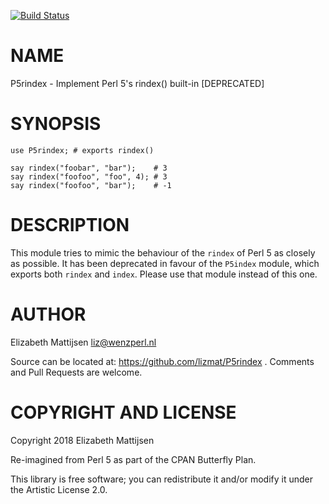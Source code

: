 [![Build Status](https://travis-ci.org/lizmat/P5rindex.svg?branch=master)](https://travis-ci.org/lizmat/P5rindex)

NAME
====

P5rindex - Implement Perl 5's rindex() built-in [DEPRECATED]

SYNOPSIS
========

    use P5rindex; # exports rindex()

    say rindex("foobar", "bar");    # 3
    say rindex("foofoo", "foo", 4); # 3
    say rindex("foofoo", "bar");    # -1

DESCRIPTION
===========

This module tries to mimic the behaviour of the `rindex` of Perl 5 as closely as possible. It has been deprecated in favour of the `P5index` module, which exports both `rindex` and `index`. Please use that module instead of this one.

AUTHOR
======

Elizabeth Mattijsen <liz@wenzperl.nl>

Source can be located at: https://github.com/lizmat/P5rindex . Comments and Pull Requests are welcome.

COPYRIGHT AND LICENSE
=====================

Copyright 2018 Elizabeth Mattijsen

Re-imagined from Perl 5 as part of the CPAN Butterfly Plan.

This library is free software; you can redistribute it and/or modify it under the Artistic License 2.0.

